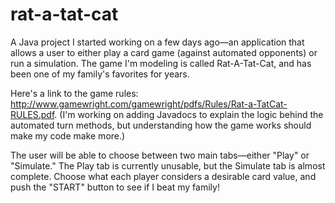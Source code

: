 # rat-a-tat-cat
A Java project I started working on a few days ago—an application that allows a user to either play a card game (against automated opponents) or run a simulation. The game I'm modeling is called Rat-A-Tat-Cat, and has been one of my family's favorites for years. 

Here's a link to the game rules: http://www.gamewright.com/gamewright/pdfs/Rules/Rat-a-TatCat-RULES.pdf. (I'm working on adding Javadocs to explain the logic behind the automated turn methods, but understanding how the game works should make my code make more.)

The user will be able to choose between two main tabs—either "Play" or "Simulate." The Play tab is currently unusable, but the Simulate tab is almost complete. Choose what each player considers a desirable card value, and push the "START" button to see if I beat my family!

